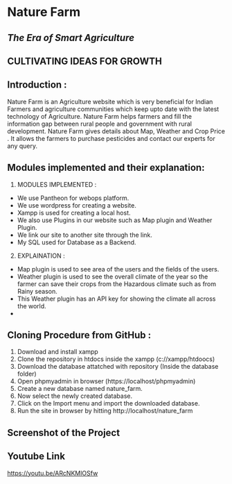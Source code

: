 # Nature Farm 
## _The Era of Smart Agriculture_
## CULTIVATING IDEAS FOR GROWTH  

## Introduction :
Nature Farm is an Agriculture website which is very beneficial for Indian Farmers and agriculture communities which keep upto date with the latest technology of Agriculture. Nature Farm helps farmers and fill the  information gap between rural people and government with rural development.
Nature Farm gives details about Map, Weather and Crop Price . It allows the farmers to purchase pesticides and contact our experts for any query.

## Modules implemented and their explanation:
1. MODULES IMPLEMENTED :
- We use Pantheon for webops platform.
- We use wordpress for creating a website.
- Xampp is used for creating a local host.
- We also use Plugins in our website such as Map plugin and Weather Plugin.
- We link our site to another site through the link. 
- My SQL used for Database as a Backend.
 2. EXPLAINATION :
 - Map plugin is used to see area of the users and the fields of the users. 
 - Weather plugin is used to see the overall climate of the year so the farmer can save their crops from the Hazardous climate such as from  Rainy season.
 - This Weather plugin has an API key for showing the climate all across the world.
 - 
 



## Cloning Procedure from GitHub :

1. Download and install xampp
2. Clone the repository in htdocs inside the xampp (c://xampp/htdoocs)
3. Download the database attatched with repository (Inside the database folder)
4. Open phpmyadmin in browser (https://localhost/phpmyadmin)
5. Create a new database named nature_farm.
6. Now select the newly created database.
7. Click on the Import menu and import the downloaded database.
8. Run the site in browser by hitting http://localhost/nature_farm


## Screenshot of the Project 

## Youtube Link 
https://youtu.be/ARcNKMlOSfw
